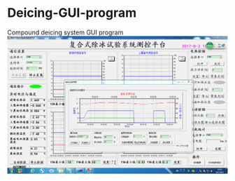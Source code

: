 # Deicing-GUI-program
Compound deicing system GUI program
![Image text](https://github.com/looser311/Deicing-GUI-program/blob/master/picture/%E4%B8%8A%E4%BD%8D%E6%9C%BA.PNG)

